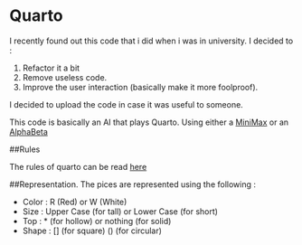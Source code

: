 # Quarto

I recently found out this code that i did when i was in university. 
I decided to :
1. Refactor it a bit
2. Remove useless code.
3. Improve the user interaction (basically make it more foolproof).

I decided to upload the code in case it was useful to someone.

This code is basically an AI that plays Quarto. Using either a [MiniMax](https://en.wikipedia.org/wiki/Minimax) 
or an [AlphaBeta](https://en.wikipedia.org/wiki/Alpha%E2%80%93beta_pruning)

##Rules

The rules of quarto can be read [here](https://en.wikipedia.org/wiki/Quarto_(board_game))

##Representation.
The pices are represented using the following :
* Color : R (Red) or W (White)
* Size : Upper Case (for tall) or Lower Case (for short)
* Top : * (for hollow) or nothing (for solid)
* Shape : [] (for square) () (for circular)






